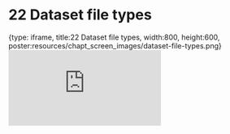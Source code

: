 # 22 Dataset file types
 
{type: iframe, title:22 Dataset file types, width:800, height:600, poster:resources/chapt_screen_images/dataset-file-types.png}
![](https://datatrail-jhu.github.io/DataTrail/no_toc/dataset-file-types.html)
 

 
